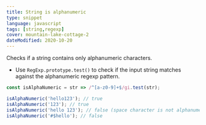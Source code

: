 ```yaml
---
title: String is alphanumeric
type: snippet
language: javascript
tags: [string,regexp]
cover: mountain-lake-cottage-2
dateModified: 2020-10-20
---
```


Checks if a string contains only alphanumeric characters.

- Use `RegExp.prototype.test()` to check if the input string matches against the alphanumeric regexp pattern.

```js
const isAlphaNumeric = str => /^[a-z0-9]+$/gi.test(str);

isAlphaNumeric('hello123'); // true
isAlphaNumeric('123'); // true
isAlphaNumeric('hello 123'); // false (space character is not alphanumeric)
isAlphaNumeric('#$hello'); // false
```
